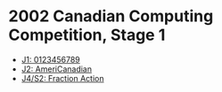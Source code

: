# 2002 Canadian Computing Competition, Stage 1

* [J1: 0123456789][]
* [J2: AmeriCanadian][]
* [J4/S2: Fraction Action][]

[J1: 0123456789]:         http://wcipeg.com/problems/desc/ccc02j1
[J2: AmeriCanadian]:      http://wcipeg.com/problems/desc/ccc02j2
[J4/S2: Fraction Action]: http://wcipeg.com/problems/desc/ccc02s2
